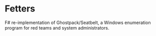 # Fetters

F# re-implementation of Ghostpack/Seatbelt, a Windows enumeration program for red teams and system administrators. 